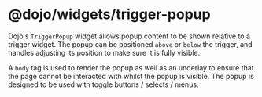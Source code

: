 # @dojo/widgets/trigger-popup

Dojo's `TriggerPopup` widget allows popup content to be shown relative to a trigger widget.
The popup can be positioned `above` or `below` the trigger, and handles adjusting its position to make sure it is fully visible. 

A `body` tag is used to render the popup as well as an underlay to ensure that the page cannot be interacted with whilst the popup is visible. The popup is designed to be used with toggle buttons / selects / menus.
